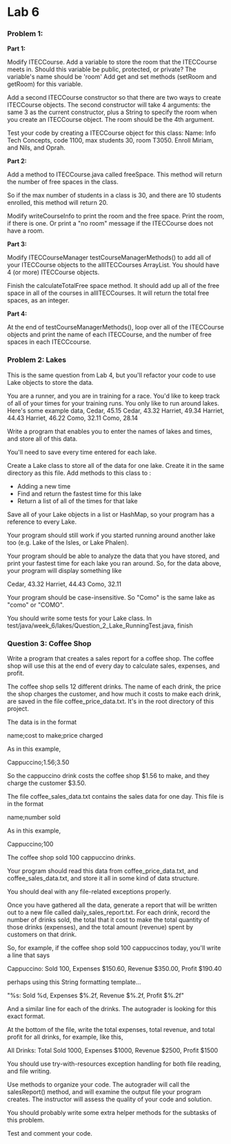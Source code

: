 # Lab 6

### Problem 1:
 
  **Part 1:**
  
  Modify ITECCourse. Add a variable to store the room that the ITECCourse meets in.
  Should this variable be public, protected, or private?
  The variable's name should be 'room'
  Add get and set methods (setRoom and getRoom) for this variable.
  
  Add a second ITECCourse constructor so that there are two ways to create ITECCourse objects.
  The second constructor will take 4 arguments: the same 3 as the current constructor, plus a String
  to specify the room when you create an ITECCourse object. The room should be the 4th argument.
  
  Test your code by creating a ITECCourse object for this class:
  Name: Info Tech Concepts, code 1100, max students 30, room T3050.
  Enroll Miriam, and Nils, and Oprah.
  
  
  **Part 2:**
  
  Add a method to ITECCourse.java called freeSpace. This method will return the number of free spaces
  in the class.
  
  So if the max number of students in a class is 30, and there are 10 students enrolled,
  this method will return 20.
  
  Modify writeCourseInfo to print the room and the free space.
  Print the room, if there is one. Or print a "no room" message if the ITECCourse does not have a room.
  
  
  **Part 3:**
  
  Modify ITECCourseManager testCourseManagerMethods() to add all of your ITECCourse objects to the
  allITECCourses ArrayList. You should have 4 (or more) ITECCourse objects.
  
  Finish the calculateTotalFree space method. It should add up all of the free space in all of the courses
  in allITECCourses. It will return the total free spaces, as an integer. 
  
  
  **Part 4:** 
  
  At the end of testCourseManagerMethods(), loop over all of the ITECCourse objects and
  print the name of each ITECCourse, and the number of free spaces in each ITECCcourse.



### Problem 2: Lakes

This is the same question from Lab 4, but you'll refactor your code to use Lake objects to store the data.
 
 You are a runner, and you are in training for a race. You'd like to keep track of all of your
 times for your training runs. You only like to run around lakes. Here's some example data,
 Cedar, 45.15
 Cedar, 43.32
 Harriet, 49.34
 Harriet, 44.43
 Harriet, 46.22
 Como, 32.11
 Como, 28.14
 
 Write a program that enables you to enter the names of lakes and times, and store all of this
 data.
 
 You'll need to save every time entered for each lake.
 
 Create a Lake class to store all of the data for one lake. Create it in the same directory as this file.
 Add methods to this class to :
  - Adding a new time
  - Find and return the fastest time for this lake
  - Return a list of all of the times for that lake
 
 Save all of your Lake objects in a list or HashMap, so your program has a reference to every Lake.
 
 Your program should still work if you started running
 around another lake too (e.g. Lake of the Isles, or Lake Phalen).
 
 Your program should be able to analyze the data that you have stored, and print your fastest
 time for each lake you ran around. So, for the data above, your program will display something like
 
 Cedar, 43.32
 Harriet, 44.43
 Como, 32.11
 
 Your program should be case-insensitive. So "Como" is the same lake as "como" or "COMO".
 
 
 You should write some tests for your Lake class. In test/java/week_6/lakes/Question_2_Lake_RunningTest.java, finish
 


### Question 3: Coffee Shop


 Write a program that creates a sales report for a coffee shop.
 The coffee shop will use this at the end of every day to calculate sales, expenses, and profit.
 
 The coffee shop sells 12 different drinks. The name of each drink, the price the shop
 charges the customer, and how much it costs to make each drink, are saved in the file
 coffee_price_data.txt. It's in the root directory of this project.
 
 The data is in the format
 
 name;cost to make;price charged
 
 As in this example,
 
 Cappuccino;1.56;3.50
 
 So the cappuccino drink costs the coffee shop $1.56 to make, and they charge the customer $3.50.
 
 The file coffee_sales_data.txt contains the sales data for one day. This file is in the format
 
 name;number sold
 
 As in this example,
 
 Cappuccino;100
 
 The coffee shop sold 100 cappuccino drinks.
 
 
 Your program should read this data from coffee_price_data.txt, and coffee_sales_data.txt, and
 store it all in some kind of data structure.
 
 You should deal with any file-related exceptions properly.
 
 Once you have gathered all the data, generate a report that will be written out to a new file called
 daily_sales_report.txt. For each drink, record the number of drinks sold, the total that it cost to
 make the total quantity of those drinks (expenses), and the total amount (revenue) spent by
 customers on that drink.
 
 So, for example, if the coffee shop sold 100 cappuccinos today, you'll write a line that says
 
 Cappuccino: Sold 100, Expenses $150.60, Revenue $350.00, Profit $190.40
 
 perhaps using this String formatting template...
 
 "%s: Sold %d, Expenses $%.2f, Revenue $%.2f, Profit $%.2f"
 
 
 And a similar line for each of the drinks. The autograder is looking for this exact format.
 
 At the bottom of the file, write the total expenses, total revenue, and total profit for all drinks,
 for example, like this,
 
 All Drinks: Total Sold 1000, Expenses $1000, Revenue $2500, Profit $1500
 
 You should use try-with-resources exception handling for both file reading, and file writing.
 
 Use methods to organize your code. The autograder will call the salesReport() method, and will examine
 the output file your program creates.   The instructor will assess the quality of your code and solution.
 
 You should probably write some extra helper methods for the subtasks of this problem.
 
 Test and comment your code.
